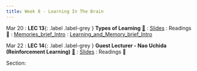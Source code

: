 ```yaml
---
title: Week 8 - Learning In The Brain
---
```


Mar 20
: **LEC 13**{: .label .label-grey } **Types of Learning** [🎥](https://harvard.hosted.panopto.com/Panopto/Pages/Viewer.aspx?id=344936a4-e427-4429-98f7-afa101061892)
    : [Slides](https://canvas.harvard.edu/files/17130013/download?download_frd=1)
: Readings 📖
: [Memories_brief_Intro](https://canvas.harvard.edu/files/17129806/download?download_frd=1)
: [Learning_and_Memory_brief_Intro](https://canvas.harvard.edu/files/17129807/download?download_frd=1)

Mar 22
: **LEC 14**{: .label .label-grey } **Guest Lecturer - Nao Uchida (Reinforcement Learning)** [🎥](https://harvard.hosted.panopto.com/Panopto/Pages/Viewer.aspx?id=edc186b7-69aa-452d-a5c7-afa1010618b3)
    : [Slides](https://canvas.harvard.edu/files/17219953/download?download_frd=1)
: Readings 📖

Section:
